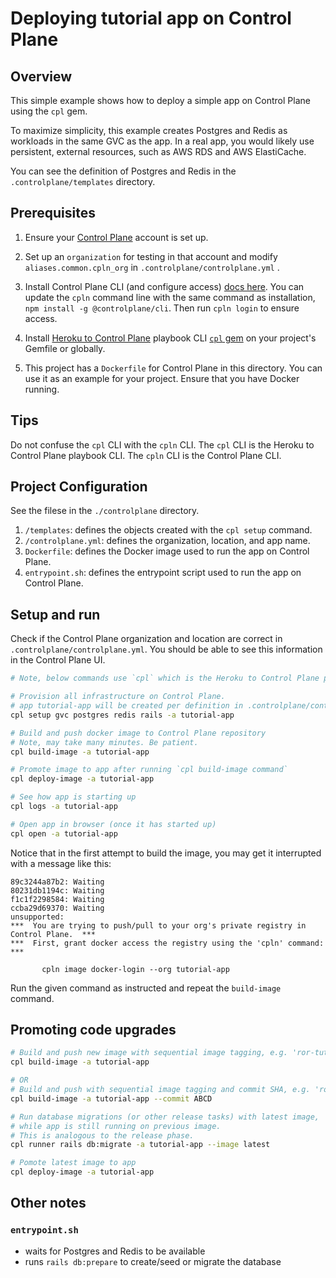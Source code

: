 # Deploying tutorial app on Control Plane

## Overview
This simple example shows how to deploy a simple app on Control Plane using the `cpl` gem.

To maximize simplicity, this example creates Postgres and Redis as workloads in the same GVC as the app.
In a real app, you would likely use persistent, external resources, such as AWS RDS and AWS ElastiCache.

You can see the definition of Postgres and Redis in the `.controlplane/templates` directory.

## Prerequisites

1. Ensure your [Control Plane](https://controlplane.com) account is set up.

2. Set up an `organization` for testing in that account and modify `aliases.common.cpln_org` in `.controlplane/controlplane.yml` .

3. Install Control Plane CLI (and configure access) [docs here](https://docs.controlplane.com/quickstart/quick-start-3-cli#getting-started-with-the-cli). You can update the `cpln` command line with the same command as installation, `npm install -g @controlplane/cli`. Then run `cpln login` to ensure access.

4. Install [Heroku to Control Plane](https://github.com/shakacode/heroku-to-control-plane) playbook CLI [`cpl` gem](https://rubygems.org/gems/cpl) on your project's Gemfile or globally.

5. This project has a `Dockerfile` for Control Plane in this directory. You can use it as an example for your project. Ensure that you have Docker running.

## Tips
Do not confuse the `cpl` CLI with the `cpln` CLI. The `cpl` CLI is the Heroku to Control Plane playbook CLI. The `cpln` CLI is the Control Plane CLI.

## Project Configuration
See the filese in the `./controlplane` directory.

1. `/templates`: defines the objects created with the `cpl setup` command.
2. `/controlplane.yml`: defines the organization, location, and app name.
3. `Dockerfile`: defines the Docker image used to run the app on Control Plane.
4. `entrypoint.sh`: defines the entrypoint script used to run the app on Control Plane.

## Setup and run

Check if the Control Plane organization and location are correct in `.controlplane/controlplane.yml`. You should be able to see this information in the Control Plane UI.

```sh
# Note, below commands use `cpl` which is the Heroku to Control Plane playbook script.

# Provision all infrastructure on Control Plane.
# app tutorial-app will be created per definition in .controlplane/controlplane.yml
cpl setup gvc postgres redis rails -a tutorial-app

# Build and push docker image to Control Plane repository
# Note, may take many minutes. Be patient.
cpl build-image -a tutorial-app

# Promote image to app after running `cpl build-image command`
cpl deploy-image -a tutorial-app

# See how app is starting up
cpl logs -a tutorial-app

# Open app in browser (once it has started up)
cpl open -a tutorial-app
```

Notice that in the first attempt to build the image, you may get it interrupted with a message like this:

```
89c3244a87b2: Waiting
80231db1194c: Waiting
f1c1f2298584: Waiting
ccba29d69370: Waiting
unsupported:
***  You are trying to push/pull to your org's private registry in Control Plane.  ***
***  First, grant docker access the registry using the 'cpln' command:             ***

       cpln image docker-login --org tutorial-app
```

Run the given command as instructed and repeat the `build-image` command.

## Promoting code upgrades

```sh
# Build and push new image with sequential image tagging, e.g. 'ror-tutorial_123'
cpl build-image -a tutorial-app

# OR
# Build and push with sequential image tagging and commit SHA, e.g. 'ror-tutorial_123_ABCD'
cpl build-image -a tutorial-app --commit ABCD

# Run database migrations (or other release tasks) with latest image,
# while app is still running on previous image.
# This is analogous to the release phase.
cpl runner rails db:migrate -a tutorial-app --image latest

# Pomote latest image to app
cpl deploy-image -a tutorial-app
```

## Other notes

### `entrypoint.sh`
- waits for Postgres and Redis to be available
- runs `rails db:prepare` to create/seed or migrate the database

